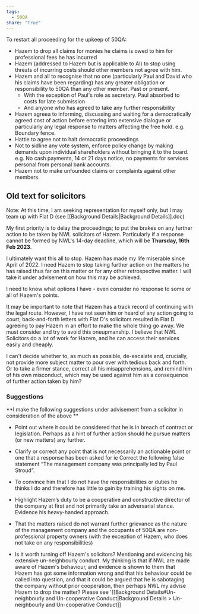 ```yaml
---
tags:
  - 50QA
share: "True"
---
```

To restart all proceeding for the upkeep of 50QA:
- Hazem to drop all claims for monies he claims is owed to him for professional fees he has incurred
- Hazem (addressed to Hazem but is applicable to Al) to stop using threats of incurring costs should other members not agree with him. 
- Hazem and all to recognise that no one (particularly Paul and David who his claims have been regarding) has any greater obligation or responsibility to 50QA than any other member. Past or present.
	- With the exception of Paul's role as secretary. Paul absorbed to costs for late submission 
	- And anyone who has agreed to take any further responsibility 
- Hazem agreea to informing, discussing and waiting for a democratically agreed cost of action before entering into extensive dialogue or particularly any legal response to matters affecting the free hold. e.g. Boundary fence. 
- Hattie to agree not to halt democratic proceedings 
- Not to sidline any vote system, enforce policy change by making demands upon individual shareholders without bringing it to the board. e.g. No cash payments, 14 or 21 days notice, no payments for services personal from personal bank accounts. 
- Hazem not to make unfounded claims or complaints against other members. 

## Old text for solicitors 
Note: At this time, I am seeking representation for myself only, but I may team up with Flat D (see [[Background Details|Background Details]].doc) 

My first priority is to delay the proceedings; to put the brakes on any further action to be taken by NWL solicitors of Hazem. Particularly if a response cannot be formed by NWL's 14-day deadline, which will be **Thursday, 16th Feb 2023**.

I ultimately want this all to stop.  Hazem has made my life miserable since April of 2022. I need Hazem to stop taking further action on the matters he has raised thus far on this matter or for any other retrospective matter. I will take it under advisement on how this may be achieved. 

I need to know what options I have - even consider no response to some or all of Hazem's points.

It may be important to note that Hazem has a track record of continuing with the legal route. However, I have not seen him or heard of any action going to court; back-and-forth letters with Flat D's solicitors resulted in Flat D agreeing to pay Hazem in an effort to make the whole thing go away. We must consider and try to avoid this oneupmanship. I believe that NWL Solicitors do a lot of work for Hazem, and he can access their services easily and cheaply. 

I can't decide whether to, as much as possible, de-escalate and, crucially,  not provide more subject matter to pour over with tedious back and forth. Or to take a firmer stance, correct all his misapprehensions, and remind him of his own misconduct, which may be used against him as a consequence of further action taken by him?

### Suggestions

**I make the following suggestions under advisement from a solicitor in consideration of the above **

- Point out where it could be considered that he is in breach of contract or legislation. Perhaps as a hint of further action should he pursue matters (or new matters) any further.  

- Clarify or correct any point that is not necessarily an actionable point or one that a response has been asked for ie Correct the following false statement “The management company was principally led by Paul Stroud”. 

- To convince him that I do not have the responsibilities or duties he thinks I do and therefore has little to gain by training his sights on me. 

- Highlight Hazem’s duty to be a cooperative and constructive director of the company at first and not primarily take an adversarial stance. Evidence his heavy-handed approach. 
  
- That the matters raised do not warrant further grievance as the nature of the management company and the occupants of 50QA are non-professional property owners (with the exception of Hazem, who does not take on any responsibilities) 
  
- Is it worth turning off Hazem's solicitors? Mentioning and evidencing his extensive un-neighbourly conduct. My thinking is that if NWL are made aware of Hazem's behaviour, and evidence is shown to them that Hazem has got some information wrong and that his behaviour could be called into question, and that it could be argued that he is sabotaging the company without prior cooperation, then perhaps NWL my advise Hazem to drop the matter? Please see '[[Background Details#Un-neighbourly and Un-cooperative Conduct|Background Details > Un-neighbourly and Un-cooperative Conduct]] 